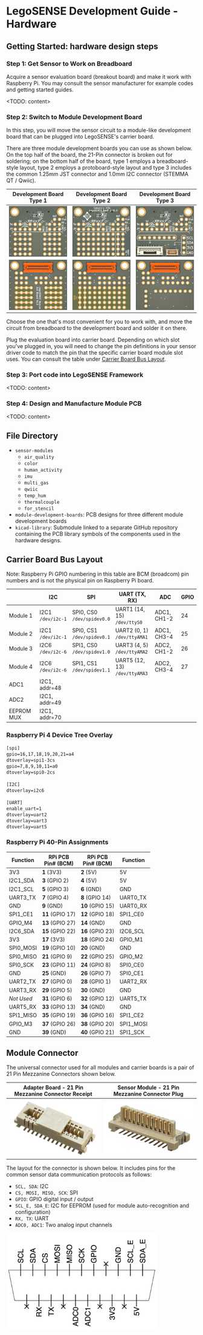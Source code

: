 # LegoSENSE Development Guide - Hardware
## Getting Started: hardware design steps

### Step 1: Get Sensor to Work on Breadboard

Acquire a sensor evaluation board (breakout board) and make it work with Raspberry Pi. You may consult the sensor manufacturer for example codes and getting started guides.

<TODO: content>

### Step 2: Switch to Module Development Board

In this step, you will move the sensor circuit to a module-like development board that can be plugged into LegoSENSE's carrier board.

There are three module development boards you can use as shown below. On the top half of the board, the 21-Pin connector is broken out for soldering; on the bottom half of the board, type 1 employs a breadboard-style layout, type 2 employs a protoboard-style layout and type 3 includes the common 1.25mm JST connector and 1.0mm I2C connector (STEMMA QT / Qwiic).

| Development Board Type 1                       | Development Board Type 2                       | Development Board Type 3                       |
| ---------------------------------------------- | ---------------------------------------------- | ---------------------------------------------- |
| ![module-dev-1-f](./assets/module-dev-1-f.png) | ![module-dev-2-f](./assets/module-dev-2-f.png) | ![module-dev-3-f](./assets/module-dev-3-f.png) |
| ![module-dev-1-b](./assets/module-dev-1-b.png) | ![module-dev-2-b](./assets/module-dev-2-b.png) | ![module-dev-3-b](./assets/module-dev-3-b.png) |

Choose the one that's most convenient for you to work with, and move the circuit from breadboard to the development board and solder it on there.

Plug the evaluation board into carrier board. Depending on which slot you've plugged in, you will need to change the pin definitions in your sensor driver code to match the pin that the specific carrier board module slot uses. You can consult the table under [Carrier Board Bus Layout](#carrier-board-bus-layout).

### Step 3: Port code into LegoSENSE Framework

<TODO: content>

### Step 4: Design and Manufacture Module PCB

<TODO: content>

## File Directory

- `sensor-modules`
  - `air_quality`
  - `color`
  - `human_activity`
  - `imu`
  - `multi_gas`
  - `qwiic`
  - `temp_hum`
  - `thermalcouple`
  - `for_stencil`
- `module-development-boards`: PCB designs for three different module development boards
- `kicad-library`: Submodule linked to a separate GitHub repository containing the PCB library symbols of the components used in the hardware designs.



## Carrier Board Bus Layout
Note: Raspberry Pi GPIO numbering in this table are BCM (broadcom) pin numbers and is not the physical pin on Raspberry Pi board.

|            | I2C                    | SPI                             | UART (TX, RX)                      | ADC         | GPIO |
| ---------- | ---------------------- | ------------------------------- | ---------------------------------- | ----------- | ---- |
| Module 1   | I2C1 <br/>`/dev/i2c-1` | SPI0, CS0 <br/>`/dev/spidev0.0` | UART1 (14, 15) <br/>`/dev/ttyS0`   | ADC1, CH1-2 | 24   |
| Module 2   | I2C1 <br/>`/dev/i2c-1` | SPI0, CS1 <br/>`/dev/spidev0.1` | UART2 (0, 1) <br/>`/dev/ttyAMA1`   | ADC1, CH3-4 | 25   |
| Module 3   | I2C6 <br/>`/dev/i2c-6` | SPI1, CS0 <br/>`/dev/spidev1.0` | UART3 (4, 5) <br/>`/dev/ttyAMA2`   | ADC2, CH1-2 | 26   |
| Module 4   | I2C6 <br/>`/dev/i2c-6` | SPI1, CS1 <br/>`/dev/spidev1.1` | UART5 (12, 13) <br/>`/dev/ttyAMA3` | ADC2, CH3-4 | 27   |
| ADC1       | I2C1, addr=48          |                                 |                                    |             |      |
| ADC2       | I2C1, addr=49          |                                 |                                    |             |      |
| EEPROM MUX | I2C1, addr=70          |                                 |                                    |             |      |

### Raspberry Pi 4 Device Tree Overlay
```
[spi]
gpio=16,17,18,19,20,21=a4
dtoverlay=spi1-3cs
gpio=7,8,9,10,11=a0
dtoverlay=spi0-2cs

[I2C]
dtoverlay=i2c6

[UART]
enable_uart=1
dtoverlay=uart2
dtoverlay=uart3
dtoverlay=uart5
```

### Raspberry Pi 40-Pin Assignments
| Function   | RPi PCB <br/>Pin# (BCM) | RPi PCB <br/>Pin# (BCM) | Function  |
| ---------- | ----------------------- | ----------------------- | --------- |
| 3V3        | **1** (3V3)             | **2** (5V)              | 5V        |
| I2C1_SDA   | **3** (GPIO 2)          | **4** (5V)              | 5V        |
| I2C1_SCL   | **5** (GPIO 3)          | **6** (GND)             | GND       |
| UART3_TX   | **7** (GPIO 4)          | **8** (GPIO 14)         | UART0_TX  |
| GND        | **9** (GND)             | **10** (GPIO 15)        | UART0_RX  |
| SPI1_CE1   | **11** (GPIO 17)        | **12** (GPIO 18)        | SPI1_CE0  |
| GPIO_M4    | **13** (GPIO 27)        | **14** (GND)            | GND       |
| I2C6_SDA   | **15** (GPIO 22)        | **16** (GPIO 23)        | I2C6_SCL  |
| 3V3        | **17** (3V3)            | **18** (GPIO 24)        | GPIO_M1   |
| SPI0_MOSI  | **19** (GPIO 10)        | **20** (GND)            | GND       |
| SPI0_MISO  | **21** (GPIO 9)         | **22** (GPIO 25)        | GPIO_M2   |
| SPI0_SCK   | **23** (GPIO 11)        | **24** (GPIO 8)         | SPI0_CE0  |
| GND        | **25** (GND)            | **26** (GPIO 7)         | SPI0_CE1  |
| UART2_TX   | **27** (GPIO 0)         | **28** (GPIO 1)         | UART2_RX  |
| UART3_RX   | **29** (GPIO 5)         | **30** (GND)            | GND       |
| *Not Used* | **31** (GPIO 6)         | **32** (GPIO 12)        | UART5_TX  |
| UART5_RX   | **33** (GPIO 13)        | **34** (GND)            | GND       |
| SPI1_MISO  | **35** (GPIO 19)        | **36** (GPIO 16)        | SPI1_CE2  |
| GPIO_M3    | **37** (GPIO 26)        | **38** (GPIO 20)        | SPI1_MOSI |
| GND        | **39** (GND)            | **40** (GPIO 21)        | SPI1_SCK  |

## Module Connector
The universal connector used for all modules and carrier boards is a pair of 21 Pin Mezzanine Connectors shown below.

| Adapter Board - 21 Pin Mezzanine Connector Receipt | Sensor Module - 21 Pin Mezzanine Connector Plug |
| -------------------------------------------------- | ----------------------------------------------- |
| ![91911-31321LF](./assets/21pin-rcpt.png)          | ![91931-31121LF](./assets/21pin-plug.png)       |

The layout for the connector is shown below. It includes pins for the common sensor data communication protocols as follows:

- `SCL, SDA`: I2C
- `CS, MOSI, MISO, SCK`: SPI
- `GPIO`: GPIO digital input / output
- `SCL_E, SDA_E`: I2C for EEPROM (used for module auto-recognition and configuration)
- `RX, TX`: UART
- `ADC0, ADC1`: Two analog input channels

<img src="./assets/21pin-layout.png" width="400px" />

